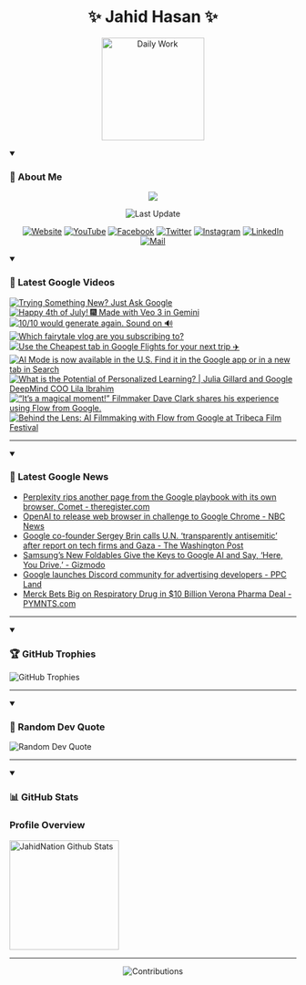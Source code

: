 <h1 align="center">✨ Jahid Hasan ✨</h1>
<p align="center">
  <img alt="Daily Work" height="180px" src="https://i.imgur.com/uhZdH9C.gif" />
</p>
<details open>
 <summary><h3>🌟 About Me</h3></summary>
<p align="center">
  <img src="https://readme-typing-svg.demolab.com/?lines=Learning+is+a+lifelong+journey.;Mistakes+are+the+seeds+of+growth.;Dream+big,+achieve+bigger!;&font=Fira%20Code&center=true&width=500&height=50&color=00FF7F&vCenter=true&pause=1000&size=24" />
</p>

<p align="center">
  <img alt="Last Update" title="Last Update" src="https://img.shields.io/github/last-commit/jahidnation/jahidnation?logo=github&label=LAST+UPDATE&color=blueviolet&style=flat-square"/>
</p>

<p align="center">
  <a href="https://jahid.eu.org">
    <img alt="Website" title="Website" src="https://img.shields.io/badge/Website-000000?logo=Google-Chrome&logoColor=white&style=for-the-badge"/></a>
  <a href="https://youtube.com/@jahidnation">
    <img alt="YouTube" title="YouTube Channel" src="https://img.shields.io/badge/YouTube-FF0000?logo=YouTube&logoColor=white&style=for-the-badge"/></a>
  <a href="https://facebook.com/jahidnation">
    <img alt="Facebook" title="Facebook Page" src="https://img.shields.io/badge/Facebook-4267B2?logo=Facebook&logoColor=white&style=for-the-badge"/></a>
  <a href="https://twitter.com/jahidnation">
    <img alt="Twitter" title="Twitter Profile" src="https://img.shields.io/badge/X-000000?logo=x&logoColor=white&style=for-the-badge"/></a>
  <a href="https://instagram.com/jahidnation">
    <img alt="Instagram" title="Instagram Profile" src="https://img.shields.io/badge/Instagram-E4405F?logo=Instagram&logoColor=white&style=for-the-badge"/></a>
  <a href="https://linkedin.com/in/jahidnation">
    <img alt="LinkedIn" title="LinkedIn Profile" src="https://img.shields.io/badge/LinkedIn-0A66C2?logo=LinkedIn&logoColor=white&style=for-the-badge"/></a>
  <a href="https://mail.google.com/?hl=en&tf=cm&fs=1&to=mail@jahid.eu.org">
    <img alt="Mail" title="Mail Me" src="https://img.shields.io/badge/Email-D14836?logo=Gmail&logoColor=white&style=for-the-badge"/></a>
</p>

</details>

<details open>
 <summary><h3>🎥 Latest Google Videos</h3></summary>

<!-- BEGIN VID -->
<a href="https://www.youtube.com/watch?v=h-AkoDlQ0L0">
  <picture>
    <source media="(prefers-color-scheme: dark)" srcset="https://ytcards.demolab.com/?id=h-AkoDlQ0L0&title=Trying+Something+New%3F+Just+Ask+Google&lang=en&timestamp=1752010335&background_color=%230d1117&title_color=%23ffffff&stats_color=%23dedede&max_title_lines=1&width=250&border_radius=5&duration=31">
    <img src="https://ytcards.demolab.com/?id=h-AkoDlQ0L0&title=Trying+Something+New%3F+Just+Ask+Google&lang=en&timestamp=1752010335&background_color=%23ffffff&title_color=%2324292f&stats_color=%2357606a&max_title_lines=1&width=250&border_radius=5&duration=31" alt="Trying Something New? Just Ask Google" title="Trying Something New? Just Ask Google">
  </picture>
</a>
<a href="https://www.youtube.com/shorts/QBV2KL0Sufo">
  <picture>
    <source media="(prefers-color-scheme: dark)" srcset="https://ytcards.demolab.com/?id=QBV2KL0Sufo&title=Happy+4th+of+July%21++%F0%9F%8E%86+Made+with+Veo+3+in+Gemini&lang=en&timestamp=1751670161&background_color=%230d1117&title_color=%23ffffff&stats_color=%23dedede&max_title_lines=1&width=250&border_radius=5&duration=72">
    <img src="https://ytcards.demolab.com/?id=QBV2KL0Sufo&title=Happy+4th+of+July%21++%F0%9F%8E%86+Made+with+Veo+3+in+Gemini&lang=en&timestamp=1751670161&background_color=%23ffffff&title_color=%2324292f&stats_color=%2357606a&max_title_lines=1&width=250&border_radius=5&duration=72" alt="Happy 4th of July!  🎆 Made with Veo 3 in Gemini" title="Happy 4th of July!  🎆 Made with Veo 3 in Gemini">
  </picture>
</a>
<a href="https://www.youtube.com/shorts/BmwyQ_CddNw">
  <picture>
    <source media="(prefers-color-scheme: dark)" srcset="https://ytcards.demolab.com/?id=BmwyQ_CddNw&title=10%2F10+would+generate+again.+Sound+on+%F0%9F%94%8A&lang=en&timestamp=1751311903&background_color=%230d1117&title_color=%23ffffff&stats_color=%23dedede&max_title_lines=1&width=250&border_radius=5&duration=31">
    <img src="https://ytcards.demolab.com/?id=BmwyQ_CddNw&title=10%2F10+would+generate+again.+Sound+on+%F0%9F%94%8A&lang=en&timestamp=1751311903&background_color=%23ffffff&title_color=%2324292f&stats_color=%2357606a&max_title_lines=1&width=250&border_radius=5&duration=31" alt="10/10 would generate again. Sound on 🔊" title="10/10 would generate again. Sound on 🔊">
  </picture>
</a>
<a href="https://www.youtube.com/shorts/H_z03QE8PAU">
  <picture>
    <source media="(prefers-color-scheme: dark)" srcset="https://ytcards.demolab.com/?id=H_z03QE8PAU&title=Which+fairytale+vlog+are+you+subscribing+to%3F&lang=en&timestamp=1751045284&background_color=%230d1117&title_color=%23ffffff&stats_color=%23dedede&max_title_lines=1&width=250&border_radius=5&duration=56">
    <img src="https://ytcards.demolab.com/?id=H_z03QE8PAU&title=Which+fairytale+vlog+are+you+subscribing+to%3F&lang=en&timestamp=1751045284&background_color=%23ffffff&title_color=%2324292f&stats_color=%2357606a&max_title_lines=1&width=250&border_radius=5&duration=56" alt="Which fairytale vlog are you subscribing to?" title="Which fairytale vlog are you subscribing to?">
  </picture>
</a>
<a href="https://www.youtube.com/shorts/oQ4oVPSa2RQ">
  <picture>
    <source media="(prefers-color-scheme: dark)" srcset="https://ytcards.demolab.com/?id=oQ4oVPSa2RQ&title=Use+the+Cheapest+tab+in+Google+Flights+for+your+next+trip+%E2%9C%88%EF%B8%8F&lang=en&timestamp=1750968444&background_color=%230d1117&title_color=%23ffffff&stats_color=%23dedede&max_title_lines=1&width=250&border_radius=5&duration=21">
    <img src="https://ytcards.demolab.com/?id=oQ4oVPSa2RQ&title=Use+the+Cheapest+tab+in+Google+Flights+for+your+next+trip+%E2%9C%88%EF%B8%8F&lang=en&timestamp=1750968444&background_color=%23ffffff&title_color=%2324292f&stats_color=%2357606a&max_title_lines=1&width=250&border_radius=5&duration=21" alt="Use the Cheapest tab in Google Flights for your next trip ✈️" title="Use the Cheapest tab in Google Flights for your next trip ✈️">
  </picture>
</a>
<a href="https://www.youtube.com/shorts/tD-V9emq6A8">
  <picture>
    <source media="(prefers-color-scheme: dark)" srcset="https://ytcards.demolab.com/?id=tD-V9emq6A8&title=AI+Mode+is+now+available+in+the+U.S.+Find+it+in+the+Google+app+or+in+a+new+tab+in+Search&lang=en&timestamp=1750955742&background_color=%230d1117&title_color=%23ffffff&stats_color=%23dedede&max_title_lines=1&width=250&border_radius=5&duration=23">
    <img src="https://ytcards.demolab.com/?id=tD-V9emq6A8&title=AI+Mode+is+now+available+in+the+U.S.+Find+it+in+the+Google+app+or+in+a+new+tab+in+Search&lang=en&timestamp=1750955742&background_color=%23ffffff&title_color=%2324292f&stats_color=%2357606a&max_title_lines=1&width=250&border_radius=5&duration=23" alt="AI Mode is now available in the U.S. Find it in the Google app or in a new tab in Search" title="AI Mode is now available in the U.S. Find it in the Google app or in a new tab in Search">
  </picture>
</a>
<a href="https://www.youtube.com/watch?v=S-De1TvTw4o">
  <picture>
    <source media="(prefers-color-scheme: dark)" srcset="https://ytcards.demolab.com/?id=S-De1TvTw4o&title=What+is+the+Potential+of+Personalized+Learning%3F+%7C+Julia+Gillard+and+Google+DeepMind+COO+Lila+Ibrahim&lang=en&timestamp=1750884017&background_color=%230d1117&title_color=%23ffffff&stats_color=%23dedede&max_title_lines=1&width=250&border_radius=5&duration=605">
    <img src="https://ytcards.demolab.com/?id=S-De1TvTw4o&title=What+is+the+Potential+of+Personalized+Learning%3F+%7C+Julia+Gillard+and+Google+DeepMind+COO+Lila+Ibrahim&lang=en&timestamp=1750884017&background_color=%23ffffff&title_color=%2324292f&stats_color=%2357606a&max_title_lines=1&width=250&border_radius=5&duration=605" alt="What is the Potential of Personalized Learning? | Julia Gillard and Google DeepMind COO Lila Ibrahim" title="What is the Potential of Personalized Learning? | Julia Gillard and Google DeepMind COO Lila Ibrahim">
  </picture>
</a>
<a href="https://www.youtube.com/shorts/vf-HpAmogoQ">
  <picture>
    <source media="(prefers-color-scheme: dark)" srcset="https://ytcards.demolab.com/?id=vf-HpAmogoQ&title=%E2%80%9CIt%E2%80%99s+a+magical+moment%21%E2%80%9D+Filmmaker+Dave+Clark+shares+his+experience+using+Flow+from+Google.&lang=en&timestamp=1750796120&background_color=%230d1117&title_color=%23ffffff&stats_color=%23dedede&max_title_lines=1&width=250&border_radius=5&duration=37">
    <img src="https://ytcards.demolab.com/?id=vf-HpAmogoQ&title=%E2%80%9CIt%E2%80%99s+a+magical+moment%21%E2%80%9D+Filmmaker+Dave+Clark+shares+his+experience+using+Flow+from+Google.&lang=en&timestamp=1750796120&background_color=%23ffffff&title_color=%2324292f&stats_color=%2357606a&max_title_lines=1&width=250&border_radius=5&duration=37" alt="“It’s a magical moment!” Filmmaker Dave Clark shares his experience using Flow from Google." title="“It’s a magical moment!” Filmmaker Dave Clark shares his experience using Flow from Google.">
  </picture>
</a>
<a href="https://www.youtube.com/watch?v=1M6RqtYEca0">
  <picture>
    <source media="(prefers-color-scheme: dark)" srcset="https://ytcards.demolab.com/?id=1M6RqtYEca0&title=Behind+the+Lens%3A+AI+Filmmaking+with+Flow+from+Google+at+Tribeca+Film+Festival&lang=en&timestamp=1750795989&background_color=%230d1117&title_color=%23ffffff&stats_color=%23dedede&max_title_lines=1&width=250&border_radius=5&duration=2323">
    <img src="https://ytcards.demolab.com/?id=1M6RqtYEca0&title=Behind+the+Lens%3A+AI+Filmmaking+with+Flow+from+Google+at+Tribeca+Film+Festival&lang=en&timestamp=1750795989&background_color=%23ffffff&title_color=%2324292f&stats_color=%2357606a&max_title_lines=1&width=250&border_radius=5&duration=2323" alt="Behind the Lens: AI Filmmaking with Flow from Google at Tribeca Film Festival" title="Behind the Lens: AI Filmmaking with Flow from Google at Tribeca Film Festival">
  </picture>
</a>
<!-- END VID -->

---

</details>

<details open>
 <summary><h3>📝 Latest Google News</h3></summary>

<!-- BLOG-POST-LIST:START -->
- [Perplexity rips another page from the Google playbook with its own browser, Comet - theregister.com](https://news.google.com/rss/articles/CBMickFVX3lxTE1Vb2I2bk1DaXRhdkhJb25xWlBKVUpKTU03ZFBsSWxSYVMzZVJ1V2NoZDYzTXl3ZWloUEZCQ2tVQVBuOXFsMjVRMVE0UkU3ZlpzSlNWNkZBRXZsdTJ4dWFtQlpXMktBQzJKZENpR0JEb1dad9IBd0FVX3lxTE9HQzBuaFFWTVMyWG04SjN3Tlp1Ml9PUlMxUElxNk0zTFlkUjBHZkZxc1VEWTNpOWV0cnJfa01LVzBYTU50cWJmcWRIUWx2RXlQXy1hZk5wTnlkdjlhanlTdzhHbmU1YWY0bVlyek05QTFNdTBOSngw?oc=5)
- [OpenAI to release web browser in challenge to Google Chrome - NBC News](https://news.google.com/rss/articles/CBMirAFBVV95cUxQal95ZGljLTlVbXg1QlpwMnZFaUVrY1I4SzhVTjBtM3BFbDhNT096RkxsRHF6LVRkdE1fTk9MLUpUeEJnOEZnNGNNOGdsNWpYOWFQMlRyQTRYMTFSRDJyWTlQbEpUQlhYdmRCbWNRU2lZSEpMVllvUi11WTRLdWoxM3ZXeDRuR0czM0tTanNTX09ycU1PTmxRVmJIbEt6T1FEYjF4ZlJNU2U0dmZG0gFWQVVfeXFMTi11OFpUYWdaLUpmTTNTdGNLYUQweUc0VUI2MXlPS0pvNDFwbk1zRjF4UGtIT1pUYlh4RzVMbmhSeGdfRUFtUy1fRVFIdTM3SjJCZDFXekE?oc=5)
- [Google co-founder Sergey Brin calls U.N. ‘transparently antisemitic’ after report on tech firms and Gaza - The Washington Post](https://news.google.com/rss/articles/CBMilwFBVV95cUxPOGdRdGtuQWpRaG5sZ01sbFVaWlF6Sm5fb3ZJaUQ5bHhPNXhTVnVCVUZRUjctb2NjTGVtUnRucUdnaFFvUDg3cUxENWsxVmd3UDN5UkZnVHpsRGktSnMyb1BBTTV3Mkd6MWNWZ0J3Nlo0Y0xLV0NmM3hLSGY2NmJEWW1oYkVmMEN1elpSN3lvMTYwcWxteHVZ?oc=5)
- [Samsung’s New Foldables Give the Keys to Google AI and Say, ‘Here, You Drive.’ - Gizmodo](https://news.google.com/rss/articles/CBMipgFBVV95cUxNMS15blVBMkpDMTV5M2VKbG9MSXRDT2Z6WXZHYXNiWmNHeXBrN2ZjUUFBa1JhYnhVeVhGYmJKZF9aT1NoS2hUUGFKWFhjTHFqTFVsVEwwT0loWW5Zanc5cjg3N2RMSHgtZTlkOXRhbnFCeDRvUGFUeFF3T1NyR2J0dFN4UzRDUW5PYUhkYklWT3VFQXNuNDBPb3QtSmtmTUFnN1BZbWln?oc=5)
- [Google launches Discord community for advertising developers - PPC Land](https://news.google.com/rss/articles/CBMihAFBVV95cUxNUFlBanR3V2F4MjQ4N3NoeTdBRXhNQjBXWnBOdzhJdFhlY3h5VngyMy1uQ28zZWY3NHZaTC1zcWx6WUtuZjFSWUJYRGVpQlY2eVBUbkdpVnZ2RDJZaVp3a2REVVRLbnVUTmhlc3Z4X3BiRGZDS3BpaFhPbDN2MmNlTVQ1b00?oc=5)
- [Merck Bets Big on Respiratory Drug in $10 Billion Verona Pharma Deal - PYMNTS.com](https://news.google.com/rss/articles/CBMitgFBVV95cUxNMlVGcDZMM0hpc2VJZDdxOTliZkZ3LTZNRlhSM00tNThLc2NwdWtqYVo0a1ZwdGNYc3RaRGUtS1VmZi1fcUdVRmh1R1dXWXhqMEppR090SkhfNU10clJzREhQMlNLQTVLR3EzZTVWUUZmZzdUbkc5V2tVOVlWOHdPVWstMl9pZ0R1R0JMVk5BUm5UbGJiQ2Fic3ZJS2NQVWpManEwdFFaWWhpWXVwNllvdzhPd01Bdw?oc=5)
<!-- BLOG-POST-LIST:END -->

---

</details>

<details open>
 <summary><h3>🏆 GitHub Trophies</h3></summary>

<img alt="GitHub Trophies" title="GitHub Trophies" src="https://github-profile-trophy.vercel.app/?username=jahidnation&column=8&theme=gruvbox&no-frame=true"/>

---

</details>

<details open>
 <summary><h3>💬 Random Dev Quote</h3></summary>

<img alt="Random Dev Quote" title="Random Dev Quote" src="https://quotes-github-readme.vercel.app/api?type=horizontal&theme=radical"/>

---

</details>

<details open> 
  <summary><h3>📊 GitHub Stats</h3></summary>

  <h3>Profile Overview</h3>
  <p>
  <img alt="JahidNation Github Stats" src="https://denvercoder1-github-readme-stats.vercel.app/api/?username=jahidnation&show_icons=true&include_all_commits=true&count_private=true&theme=react&hide_border=true&bg_color=1F222E&title_color=F85D7F&icon_color=F8D866" height="192px"/>
  </p>

---

<p align="center">
<img alt="Contributions" title="Contributions" src="https://github.com/jahidnation/jahidnation/blob/contributions/snake.svg"/>
</p>
